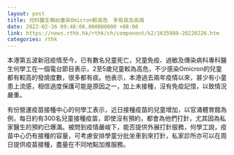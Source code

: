 ```yaml
---
layout: post
title: 兒科醫生稱幼童染Omicron較高危　多有痰及高燒
date: 2022-02-26 09:48:08.000000000 +08:00
link: https://news.rthk.hk/rthk/ch/component/k2/1635989-20220226.htm
categories: rthk
---
```


本港第五波新冠疫情至今，已有數名兒童死亡，兒童免疫、過敏及傳染病科專科醫生何學工在一個電台節目表示，2至5歲兒童較為高危，不少感染Omicron的兒童都有較高的發燒度數，很多都有痰。他表示，本港過去兩年疫情以來，甚少有小童患上流感，相信過度保護可能是原因之一，加上未接種，沒有免疫記憶，以致情況嚴重。

有份營運疫苗接種中心的何學工表示，近日接種疫苗的兒童增加，以官涌體育館為例，每日約有300名兒童接種疫苗，即使沒有預約，都會為他們打針，尤其因為私家醫生的預約已爆滿。被問到疫情嚴峻下，能否提供外展打針服務，何學工說，疫苗中心仍有接種的容量，可考慮安排學童分批坐車到來打針，私家診所亦可以在周日提供疫苗接種，盡量在不同地點加推服務。
